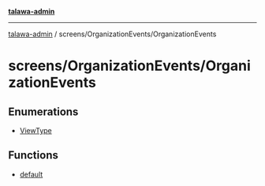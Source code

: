 [**talawa-admin**](../../../README.md)

***

[talawa-admin](../../../modules.md) / screens/OrganizationEvents/OrganizationEvents

# screens/OrganizationEvents/OrganizationEvents

## Enumerations

- [ViewType](enumerations/ViewType.md)

## Functions

- [default](functions/default.md)
